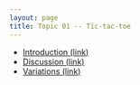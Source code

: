```yaml
---
layout: page
title: Topic 01 -- Tic-tac-toe
---
```


* [Introduction (link)](/math180fall2021/modules/tic-tac-toe/introduction)
* [Discussion (link)](/math180fall2021/modules/tic-tac-toe/discussion)
* [Variations (link)](/math180fall2021/modules/tic-tac-toe/variations)


